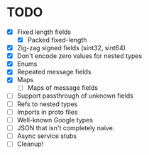 # TODO

- [x] Fixed length fields
  - [x] Packed fixed-length
- [x] Zig-zag signed fields (sint32, sint64)
- [x] Don't encode zero values for nested types
- [x] Enums
- [x] Repeated message fields
- [x] Maps
  - [ ] Maps of message fields
- [ ] Support passthrough of unknown fields
- [ ] Refs to nested types
- [ ] Imports in proto files
- [ ] Well-known Google types
- [ ] JSON that isn't completely naive.
- [ ] Async service stubs
- [ ] Cleanup!
